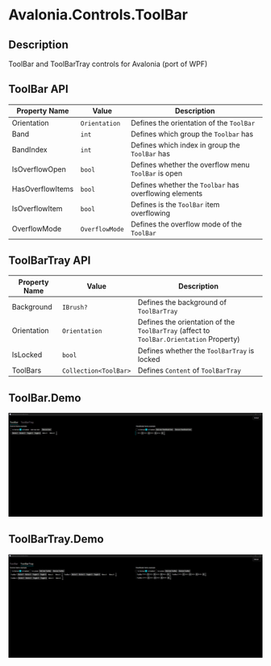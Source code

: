 # Avalonia.Controls.ToolBar

## Description

ToolBar and ToolBarTray controls for Avalonia (port of WPF)

## ToolBar API

| Property Name    | Value          | Description                                            |
|------------------|----------------|--------------------------------------------------------|
| Orientation      | `Orientation`  | Defines the orientation of the `ToolBar`               |
| Band             | `int`          | Defines which group the `Toolbar` has                  |
| BandIndex        | `int`          | Defines which index in group the `ToolBar` has         |
| IsOverflowOpen   | `bool`         | Defines whether the overflow menu `ToolBar` is open    |
| HasOverflowItems | `bool`         | Defines whether the `Toolbar` has overflowing elements |
| IsOverflowItem   | `bool`         | Defines is the `ToolBar` item overflowing              |
| OverflowMode     | `OverflowMode` | Defines the overflow mode of the `ToolBar`             |

## ToolBarTray API

| Property Name | Value                 | Description                                                                             |
|---------------|-----------------------|-----------------------------------------------------------------------------------------|
| Background    | `IBrush?`             | Defines the background of `ToolBarTray`                                                 |
| Orientation   | `Orientation`         | Defines the orientation of the `ToolBarTray` (affect to `ToolBar.Orientation` Property) |
| IsLocked      | `bool`                | Defines whether the `ToolBarTray` is locked                                             |
| ToolBars      | `Collection<ToolBar>` | Defines `Content` of `ToolBarTray`                                                      |

## ToolBar.Demo

![](https://github.com/Tulesha/Avalonia.Controls.ToolBar/blob/main/.github/workflows/ToolBarSample.gif)

## ToolBarTray.Demo

![](https://github.com/Tulesha/Avalonia.Controls.ToolBar/blob/main/.github/workflows/ToolBarTraySample.gif)
